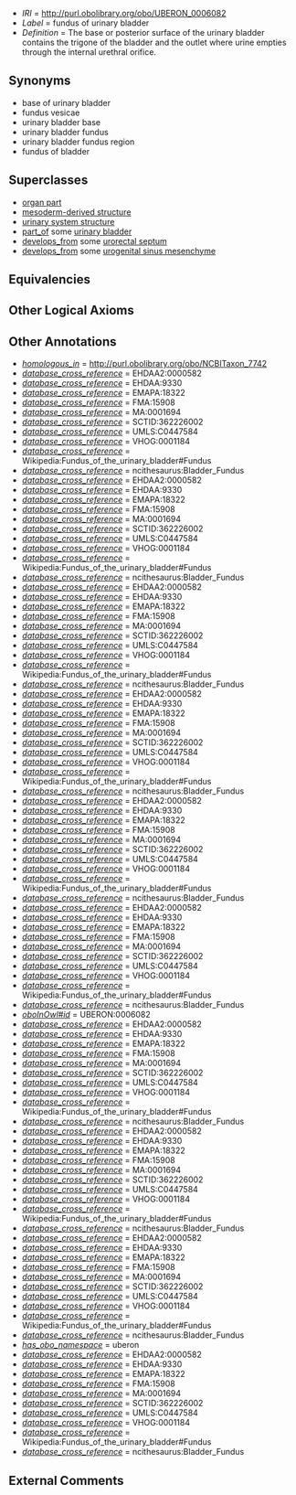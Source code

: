  * *IRI* = http://purl.obolibrary.org/obo/UBERON_0006082
 * *Label* = fundus of urinary bladder
 * *Definition* = The base or posterior surface of the urinary bladder contains the trigone of the bladder and the outlet where urine empties through the internal urethral orifice.

## Synonyms

 * base of urinary bladder
 * fundus vesicae
 * urinary bladder base
 * urinary bladder fundus
 * urinary bladder fundus region
 * fundus of bladder

## Superclasses

 * [organ part](../../UBERON/64/UBERON_0000064.md)
 * [mesoderm-derived structure](../../UBERON/20/UBERON_0004120.md)
 * [urinary system structure](../../UBERON/54/UBERON_0006554.md)
 * [part_of](../../BFO/50/BFO_0000050.md) some [urinary bladder](../../UBERON/55/UBERON_0001255.md)
 * [develops_from](../../RO/02/RO_0002202.md) some [urorectal septum](../../UBERON/60/UBERON_0005760.md)
 * [develops_from](../../RO/02/RO_0002202.md) some [urogenital sinus mesenchyme](../../UBERON/45/UBERON_0009845.md)

## Equivalencies


## Other Logical Axioms


## Other Annotations

 * *[homologous_in](../../core#homologous/in/core#homologous_in.md)* = http://purl.obolibrary.org/obo/NCBITaxon_7742
 * *[database_cross_reference](../../ef/oboInOwl#hasDbXref.md)* = EHDAA2:0000582
 * *[database_cross_reference](../../ef/oboInOwl#hasDbXref.md)* = EHDAA:9330
 * *[database_cross_reference](../../ef/oboInOwl#hasDbXref.md)* = EMAPA:18322
 * *[database_cross_reference](../../ef/oboInOwl#hasDbXref.md)* = FMA:15908
 * *[database_cross_reference](../../ef/oboInOwl#hasDbXref.md)* = MA:0001694
 * *[database_cross_reference](../../ef/oboInOwl#hasDbXref.md)* = SCTID:362226002
 * *[database_cross_reference](../../ef/oboInOwl#hasDbXref.md)* = UMLS:C0447584
 * *[database_cross_reference](../../ef/oboInOwl#hasDbXref.md)* = VHOG:0001184
 * *[database_cross_reference](../../ef/oboInOwl#hasDbXref.md)* = Wikipedia:Fundus_of_the_urinary_bladder#Fundus
 * *[database_cross_reference](../../ef/oboInOwl#hasDbXref.md)* = ncithesaurus:Bladder_Fundus
 * *[database_cross_reference](../../ef/oboInOwl#hasDbXref.md)* = EHDAA2:0000582
 * *[database_cross_reference](../../ef/oboInOwl#hasDbXref.md)* = EHDAA:9330
 * *[database_cross_reference](../../ef/oboInOwl#hasDbXref.md)* = EMAPA:18322
 * *[database_cross_reference](../../ef/oboInOwl#hasDbXref.md)* = FMA:15908
 * *[database_cross_reference](../../ef/oboInOwl#hasDbXref.md)* = MA:0001694
 * *[database_cross_reference](../../ef/oboInOwl#hasDbXref.md)* = SCTID:362226002
 * *[database_cross_reference](../../ef/oboInOwl#hasDbXref.md)* = UMLS:C0447584
 * *[database_cross_reference](../../ef/oboInOwl#hasDbXref.md)* = VHOG:0001184
 * *[database_cross_reference](../../ef/oboInOwl#hasDbXref.md)* = Wikipedia:Fundus_of_the_urinary_bladder#Fundus
 * *[database_cross_reference](../../ef/oboInOwl#hasDbXref.md)* = ncithesaurus:Bladder_Fundus
 * *[database_cross_reference](../../ef/oboInOwl#hasDbXref.md)* = EHDAA2:0000582
 * *[database_cross_reference](../../ef/oboInOwl#hasDbXref.md)* = EHDAA:9330
 * *[database_cross_reference](../../ef/oboInOwl#hasDbXref.md)* = EMAPA:18322
 * *[database_cross_reference](../../ef/oboInOwl#hasDbXref.md)* = FMA:15908
 * *[database_cross_reference](../../ef/oboInOwl#hasDbXref.md)* = MA:0001694
 * *[database_cross_reference](../../ef/oboInOwl#hasDbXref.md)* = SCTID:362226002
 * *[database_cross_reference](../../ef/oboInOwl#hasDbXref.md)* = UMLS:C0447584
 * *[database_cross_reference](../../ef/oboInOwl#hasDbXref.md)* = VHOG:0001184
 * *[database_cross_reference](../../ef/oboInOwl#hasDbXref.md)* = Wikipedia:Fundus_of_the_urinary_bladder#Fundus
 * *[database_cross_reference](../../ef/oboInOwl#hasDbXref.md)* = ncithesaurus:Bladder_Fundus
 * *[database_cross_reference](../../ef/oboInOwl#hasDbXref.md)* = EHDAA2:0000582
 * *[database_cross_reference](../../ef/oboInOwl#hasDbXref.md)* = EHDAA:9330
 * *[database_cross_reference](../../ef/oboInOwl#hasDbXref.md)* = EMAPA:18322
 * *[database_cross_reference](../../ef/oboInOwl#hasDbXref.md)* = FMA:15908
 * *[database_cross_reference](../../ef/oboInOwl#hasDbXref.md)* = MA:0001694
 * *[database_cross_reference](../../ef/oboInOwl#hasDbXref.md)* = SCTID:362226002
 * *[database_cross_reference](../../ef/oboInOwl#hasDbXref.md)* = UMLS:C0447584
 * *[database_cross_reference](../../ef/oboInOwl#hasDbXref.md)* = VHOG:0001184
 * *[database_cross_reference](../../ef/oboInOwl#hasDbXref.md)* = Wikipedia:Fundus_of_the_urinary_bladder#Fundus
 * *[database_cross_reference](../../ef/oboInOwl#hasDbXref.md)* = ncithesaurus:Bladder_Fundus
 * *[database_cross_reference](../../ef/oboInOwl#hasDbXref.md)* = EHDAA2:0000582
 * *[database_cross_reference](../../ef/oboInOwl#hasDbXref.md)* = EHDAA:9330
 * *[database_cross_reference](../../ef/oboInOwl#hasDbXref.md)* = EMAPA:18322
 * *[database_cross_reference](../../ef/oboInOwl#hasDbXref.md)* = FMA:15908
 * *[database_cross_reference](../../ef/oboInOwl#hasDbXref.md)* = MA:0001694
 * *[database_cross_reference](../../ef/oboInOwl#hasDbXref.md)* = SCTID:362226002
 * *[database_cross_reference](../../ef/oboInOwl#hasDbXref.md)* = UMLS:C0447584
 * *[database_cross_reference](../../ef/oboInOwl#hasDbXref.md)* = VHOG:0001184
 * *[database_cross_reference](../../ef/oboInOwl#hasDbXref.md)* = Wikipedia:Fundus_of_the_urinary_bladder#Fundus
 * *[database_cross_reference](../../ef/oboInOwl#hasDbXref.md)* = ncithesaurus:Bladder_Fundus
 * *[database_cross_reference](../../ef/oboInOwl#hasDbXref.md)* = EHDAA2:0000582
 * *[database_cross_reference](../../ef/oboInOwl#hasDbXref.md)* = EHDAA:9330
 * *[database_cross_reference](../../ef/oboInOwl#hasDbXref.md)* = EMAPA:18322
 * *[database_cross_reference](../../ef/oboInOwl#hasDbXref.md)* = FMA:15908
 * *[database_cross_reference](../../ef/oboInOwl#hasDbXref.md)* = MA:0001694
 * *[database_cross_reference](../../ef/oboInOwl#hasDbXref.md)* = SCTID:362226002
 * *[database_cross_reference](../../ef/oboInOwl#hasDbXref.md)* = UMLS:C0447584
 * *[database_cross_reference](../../ef/oboInOwl#hasDbXref.md)* = VHOG:0001184
 * *[database_cross_reference](../../ef/oboInOwl#hasDbXref.md)* = Wikipedia:Fundus_of_the_urinary_bladder#Fundus
 * *[database_cross_reference](../../ef/oboInOwl#hasDbXref.md)* = ncithesaurus:Bladder_Fundus
 * *[oboInOwl#id](../../id/oboInOwl#id.md)* = UBERON:0006082
 * *[database_cross_reference](../../ef/oboInOwl#hasDbXref.md)* = EHDAA2:0000582
 * *[database_cross_reference](../../ef/oboInOwl#hasDbXref.md)* = EHDAA:9330
 * *[database_cross_reference](../../ef/oboInOwl#hasDbXref.md)* = EMAPA:18322
 * *[database_cross_reference](../../ef/oboInOwl#hasDbXref.md)* = FMA:15908
 * *[database_cross_reference](../../ef/oboInOwl#hasDbXref.md)* = MA:0001694
 * *[database_cross_reference](../../ef/oboInOwl#hasDbXref.md)* = SCTID:362226002
 * *[database_cross_reference](../../ef/oboInOwl#hasDbXref.md)* = UMLS:C0447584
 * *[database_cross_reference](../../ef/oboInOwl#hasDbXref.md)* = VHOG:0001184
 * *[database_cross_reference](../../ef/oboInOwl#hasDbXref.md)* = Wikipedia:Fundus_of_the_urinary_bladder#Fundus
 * *[database_cross_reference](../../ef/oboInOwl#hasDbXref.md)* = ncithesaurus:Bladder_Fundus
 * *[database_cross_reference](../../ef/oboInOwl#hasDbXref.md)* = EHDAA2:0000582
 * *[database_cross_reference](../../ef/oboInOwl#hasDbXref.md)* = EHDAA:9330
 * *[database_cross_reference](../../ef/oboInOwl#hasDbXref.md)* = EMAPA:18322
 * *[database_cross_reference](../../ef/oboInOwl#hasDbXref.md)* = FMA:15908
 * *[database_cross_reference](../../ef/oboInOwl#hasDbXref.md)* = MA:0001694
 * *[database_cross_reference](../../ef/oboInOwl#hasDbXref.md)* = SCTID:362226002
 * *[database_cross_reference](../../ef/oboInOwl#hasDbXref.md)* = UMLS:C0447584
 * *[database_cross_reference](../../ef/oboInOwl#hasDbXref.md)* = VHOG:0001184
 * *[database_cross_reference](../../ef/oboInOwl#hasDbXref.md)* = Wikipedia:Fundus_of_the_urinary_bladder#Fundus
 * *[database_cross_reference](../../ef/oboInOwl#hasDbXref.md)* = ncithesaurus:Bladder_Fundus
 * *[database_cross_reference](../../ef/oboInOwl#hasDbXref.md)* = EHDAA2:0000582
 * *[database_cross_reference](../../ef/oboInOwl#hasDbXref.md)* = EHDAA:9330
 * *[database_cross_reference](../../ef/oboInOwl#hasDbXref.md)* = EMAPA:18322
 * *[database_cross_reference](../../ef/oboInOwl#hasDbXref.md)* = FMA:15908
 * *[database_cross_reference](../../ef/oboInOwl#hasDbXref.md)* = MA:0001694
 * *[database_cross_reference](../../ef/oboInOwl#hasDbXref.md)* = SCTID:362226002
 * *[database_cross_reference](../../ef/oboInOwl#hasDbXref.md)* = UMLS:C0447584
 * *[database_cross_reference](../../ef/oboInOwl#hasDbXref.md)* = VHOG:0001184
 * *[database_cross_reference](../../ef/oboInOwl#hasDbXref.md)* = Wikipedia:Fundus_of_the_urinary_bladder#Fundus
 * *[database_cross_reference](../../ef/oboInOwl#hasDbXref.md)* = ncithesaurus:Bladder_Fundus
 * *[has_obo_namespace](../../ce/oboInOwl#hasOBONamespace.md)* = uberon
 * *[database_cross_reference](../../ef/oboInOwl#hasDbXref.md)* = EHDAA2:0000582
 * *[database_cross_reference](../../ef/oboInOwl#hasDbXref.md)* = EHDAA:9330
 * *[database_cross_reference](../../ef/oboInOwl#hasDbXref.md)* = EMAPA:18322
 * *[database_cross_reference](../../ef/oboInOwl#hasDbXref.md)* = FMA:15908
 * *[database_cross_reference](../../ef/oboInOwl#hasDbXref.md)* = MA:0001694
 * *[database_cross_reference](../../ef/oboInOwl#hasDbXref.md)* = SCTID:362226002
 * *[database_cross_reference](../../ef/oboInOwl#hasDbXref.md)* = UMLS:C0447584
 * *[database_cross_reference](../../ef/oboInOwl#hasDbXref.md)* = VHOG:0001184
 * *[database_cross_reference](../../ef/oboInOwl#hasDbXref.md)* = Wikipedia:Fundus_of_the_urinary_bladder#Fundus
 * *[database_cross_reference](../../ef/oboInOwl#hasDbXref.md)* = ncithesaurus:Bladder_Fundus

## External Comments


